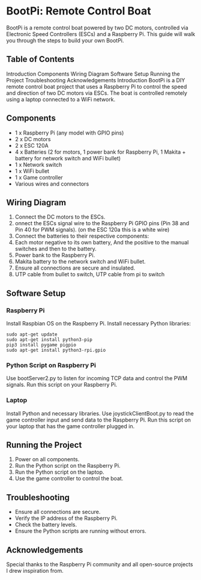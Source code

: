 # BootPi: Remote Control Boat
BootPi is a remote control boat powered by two DC motors, controlled via Electronic Speed Controllers (ESCs) and a Raspberry Pi. This guide will walk you through the steps to build your own BootPi.

## Table of Contents
Introduction
Components
Wiring Diagram
Software Setup
Running the Project
Troubleshooting
Acknowledgements
Introduction
BootPi is a DIY remote control boat project that uses a Raspberry Pi to control the speed and direction of two DC motors via ESCs. The boat is controlled remotely using a laptop connected to a WiFi network.

## Components
+ 1 x Raspberry Pi (any model with GPIO pins)
+ 2 x DC motors
+ 2 x ESC 120A
+ 4 x Batteries (2 for motors, 1 power bank for Raspberry Pi, 1 Makita + battery for network switch and WiFi bullet)
+ 1 x Network switch
+ 1 x WiFi bullet
+ 1 x Game controller
+ Various wires and connectors


## Wiring Diagram
1. Connect the DC motors to the ESCs.
2. onnect the ESCs signal wire to the Raspberry Pi GPIO pins (Pin 38 and Pin 40 for PWM signals). (on the ESC 120a this is a white wire)
3. Connect the batteries to their respective components:
4. Each motor negative to its own battery, And the positive to the manual switches and then to the battery.
5. Power bank to the Raspberry Pi.
6. Makita battery to the network switch and WiFi bullet.
7. Ensure all connections are secure and insulated.
8. UTP cable from bullet to switch, UTP cable from pi to switch 

## Software Setup
### Raspberry Pi
Install Raspbian OS on the Raspberry Pi.
Install necessary Python libraries:

```
sudo apt-get update
sudo apt-get install python3-pip
pip3 install pygame pigpio
sudo apt-get install python3-rpi.gpio
```

### Python Script on Raspberry Pi
Use bootServer2.py to listen for incoming TCP data and control the PWM signals. Run this script on your Raspberry Pi.

### Laptop
Install Python and necessary libraries.
Use joystickClientBoot.py to read the game controller input and send data to the Raspberry Pi. Run this script on your laptop that has the game controller plugged in.

## Running the Project
1. Power on all components.
2. Run the Python script on the Raspberry Pi.
3. Run the Python script on the laptop.
4. Use the game controller to control the boat.

## Troubleshooting
+ Ensure all connections are secure.
+ Verify the IP address of the Raspberry Pi.
+ Check the battery levels.
+ Ensure the Python scripts are running without errors.

## Acknowledgements
Special thanks to the Raspberry Pi community and all open-source projects I drew inspiration from.